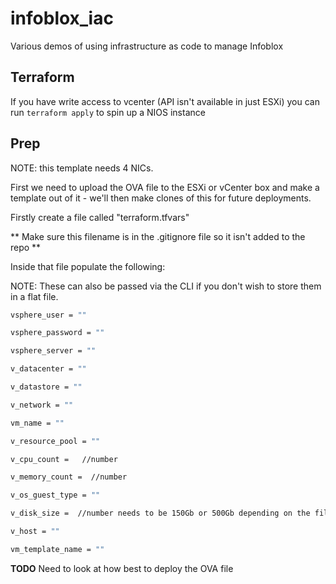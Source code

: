# infoblox_iac
Various demos of using infrastructure as code to manage Infoblox 

## Terraform

If you have write access to vcenter (API isn't available in just ESXi) you can run `terraform apply` to spin up a NIOS instance

## Prep

NOTE: this template needs 4 NICs.


First we need to upload the OVA file to the ESXi or vCenter box and make a template out of it - we'll then make clones of this for future deployments.

Firstly create a file called "terraform.tfvars"

** Make sure this filename is in the .gitignore file so it isn't added to the repo **

Inside that file populate the following:

NOTE: These can also be passed via the CLI if you don't wish to store them in a flat file.

```bash
vsphere_user = ""

vsphere_password = ""

vsphere_server = ""

v_datacenter = ""

v_datastore = ""

v_network = ""

vm_name = ""

v_resource_pool = ""

v_cpu_count =   //number

v_memory_count =  //number

v_os_guest_type = "" 

v_disk_size =  //number needs to be 150Gb or 500Gb depending on the file used for the template

v_host = ""

vm_template_name = ""
```

**TODO** Need to look at how best to deploy the OVA file 